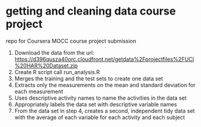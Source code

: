 # getting and cleaning data course project

repo for Coursera MOCC course project submission

1. Download the data from the url: https://d396qusza40orc.cloudfront.net/getdata%2Fprojectfiles%2FUCI%20HAR%20Dataset.zip
2. Create R script call run_analysis.R
3. Merges the training and the test sets to create one data set
4. Extracts only the measurements on the mean and standard deviation for each measurement
5. Uses descriptive activity names to name the activities in the data set
6. Appropriately labels the data set with descriptive variable names
7. From the data set in step 4, creates a second, independent tidy data set with the average of each variable for each activity and each subject
